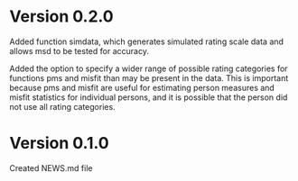 Version 0.2.0
=============

Added function simdata, which generates simulated rating scale data and
allows msd to be tested for accuracy.

Added the option to specify a wider range of possible rating categories
for functions pms and misfit than may be present in the data. This is
important because pms and misfit are useful for estimating person
measures and misfit statistics for individual persons, and it is
possible that the person did not use all rating categories.

Version 0.1.0
=============

Created NEWS.md file
